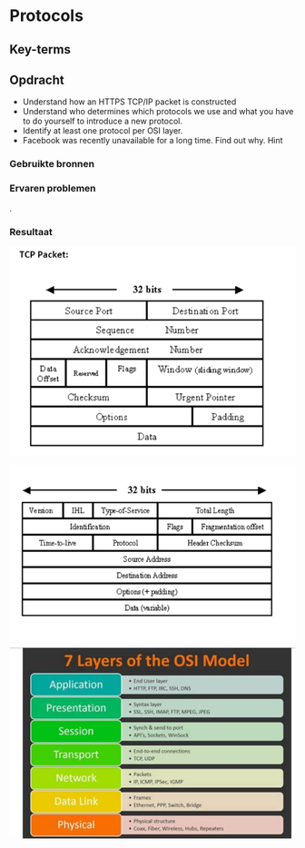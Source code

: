 # Protocols

## Key-terms



## Opdracht

- Understand how an HTTPS TCP/IP packet is constructed
- Understand who determines which protocols we use and what you have to do yourself to introduce a new protocol.
- Identify at least one protocol per OSI layer.
- Facebook was recently unavailable for a long time. Find out why. Hint

### Gebruikte bronnen

### Ervaren problemen
.

### Resultaat
![alt text](https://github.com/techgrounds/cloud-6-repo-rupaliBC/blob/main/00_includes/TCP.png)

![alt text](https://github.com/techgrounds/cloud-6-repo-rupaliBC/blob/main/00_includes/IP.png)
![alt text](https://github.com/techgrounds/cloud-6-repo-rupaliBC/blob/main/00_includes/OSI.png)

